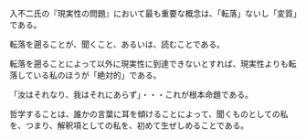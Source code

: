 入不二氏の『現実性の問題』において最も重要な概念は、「転落」ないし「変質」である。

転落を遡ることが、聞くこと、あるいは、読むことである。

転落を遡ることによって以外に現実性に到達できないとすれば、現実性よりも転落している私のほうが「絶対的」である。

「汝はそれなり、我はそれにあらず」・・・これが根本命題である。

哲学することは、誰かの言葉に耳を傾けることによって、聞くものとしての私を、つまり、解釈項としての私を、初めて生ぜしめることである。
